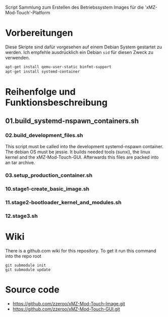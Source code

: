 Script Sammlung zum Erstellen des Betriebssystem Images für die 'xMZ-Mod-Touch'-Platform

# Vorbereitungen
Diese Skripte sind dafür vorgesehen auf einem Debian System gestartet zu werden.
Ich empfehle ausdrücklich ein Debian `sid` für diesen Zweck zu verwenden.

```bash
apt-get install qemu-user-static binfmt-support
apt-get install systemd-container
```


# Reihenfolge und Funktionsbeschreibung

## 01.build_systemd-nspawn_containers.sh


### 02.build_development_files.sh

This script must be called into the development systemd-nspawn container.
The debian OS must be jessie.
It builds needed tools (sunxi), the linux kernel and the xMZ-Mod-Touch-GUI.
Afterwards this files are packed into an tar archive.

### 03.setup_production_container.sh


### 10.stage1-create_basic_image.sh
### 11.stage2-bootloader_kernel_and_modules.sh
### 12.stage3.sh


# Wiki

There is a github.com wiki for this repository. To get it run this command
into the repo root

    git submodule init
    git submodule update


# Source code

- https://github.com/zzeroo/xMZ-Mod-Touch-Image.git
- https://github.com/zzeroo/xMZ-Mod-Touch-GUI.git
